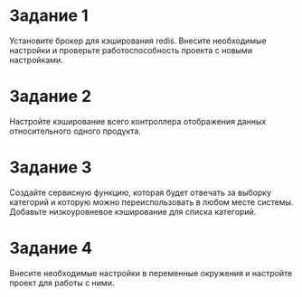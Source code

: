# Задание 1
Установите брокер для кэширования redis. Внесите необходимые настройки 
и проверьте работоспособность проекта с новыми настройками.

# Задание 2
Настройте кэширование всего контроллера отображения данных относительного одного продукта.

# Задание 3
Создайте сервисную функцию, которая будет отвечать за выборку категорий 
и которую можно переиспользовать в любом месте системы. Добавьте низкоуровневое кэширование для списка категорий.

# Задание 4
Внесите необходимые настройки в переменные окружения и настройте проект для работы с ними.


